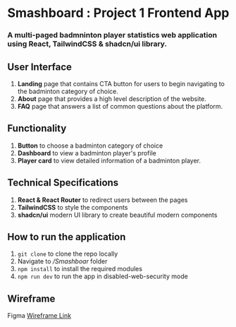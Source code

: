 # **Smashboard** : Project 1 Frontend App

<h3>A multi-paged badmninton player statistics web application using React, TailwindCSS & shadcn/ui library.</h3>

## User Interface

1. **Landing** page that contains CTA button for users to begin navigating to the badminton category of choice.
2. **About** page that provides a high level description of the website.
3. **FAQ** page that answers a list of common questions about the platform.

## Functionality

1. **Button** to choose a badminton category of choice
2. **Dashboard** to view a badminton player's profile
3. **Player card** to view detailed information of a badminton player.

## Technical Specifications

1. **React & React Router** to redirect users between the pages
2. **TailwindCSS** to style the components
3. **shadcn/ui** modern UI library to create beautiful modern components

## How to run the application

1. `git clone` to clone the repo locally
2. Navigate to _/Smashboar_ folder
3. `npm install` to install the required modules
4. `npm run dev` to run the app in disabled-web-security mode

## Wireframe

Figma [Wireframe Link](https://www.figma.com/file/KMWWF8YEKLyiEwwc59I9ZA/SmashBoard?type=design&node-id=0%3A1&mode=design&t=u6cs6iAmJNe8oCWO-1>)
